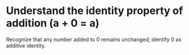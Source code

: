 # Understand the identity property of addition (a + 0 = a)

Recognize that any number added to 0 remains unchanged; identify 0 as additive identity.
